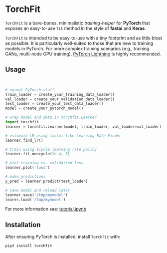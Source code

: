 # TorchFit

`TorchFit` is a bare-bones, minimalistic *training-helper* for **PyTorch** that exposes an easy-to-use `fit` method in the style of **fastai** and **Keras**.  

`TorchFit` is intended to be easy-to-use with a tiny footprint and as little bloat as possible. It is particularly well-suited to those that are new to training models in PyTorch. For more complex training scenarios (e.g., training GANs, multi-node GPU training), [PyTorch Lightning](https://github.com/PyTorchLightning/pytorch-lightning) is highly recommended.


## Usage

```python


# normal PyTorch stuff
train_loader = create_your_training_data_loader()
val_loader = create_your_validation_data_loader()
test_loader = create_your_test_data_loader()
model = create_your_pytorch_model()

# wrap model and data in torchfit.Learner
import torchfit
learner = torchfit.Learner(model, train_loader, val_loader=val_loader)

# estimate LR using fastai-like Learning Rate Finder
learner.find_lr()

# train using 1cycle learning rate policy
learner.fit_onecycle(1e-4, 3)

# plot training vs. validation loss
learner.plot('loss')

# make predictions
y_pred = learner.predict(test_loader)

# save model and reload later
learner.save('/tmp/mymodel')
learer.load('/tmp/mymodel')
```

For more information see: [tutorial.ipynb](https://github.com/amaiya/torchfit/blob/master/examples/tutorial.ipynb)


## Installation

After ensuring PyTorch is installed, install `TorchFit` with:

```
pip3 install torchfit

```

<!-- pip3 install torch==1.3.1+cu100 torchvision==0.4.2+cu100 -f https://download.pytorch.org/whl/torch_stable.html -->
